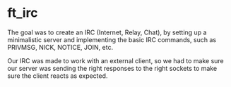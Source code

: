 # ft_irc

The goal was to create an IRC (Internet, Relay, Chat), by setting up a minimalistic server and implementing the basic IRC commands, such as PRIVMSG, NICK, NOTICE, JOIN, etc.

Our IRC was made to work with an external client, so we had to make sure our server was sending the right responses to the right sockets to make sure the client reacts as expected.

